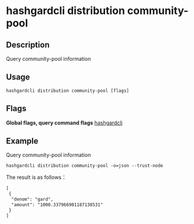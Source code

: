 # hashgardcli distribution community-pool

## Description

Query community-pool information

## Usage

```shell
hashgardcli distribution community-pool [flags]
```

## Flags

**Global flags, query command flags** [hashgardcli](../README.md)

## Example

Query community-pool information

```shell
hashgardcli distribution community-pool -o=json --trust-node
```

The result is as follows：

```txt
[
 {
  "denom": "gard",
  "amount": "1000.337966901187138531"
 }
]
```
